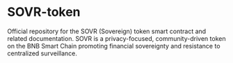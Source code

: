 # SOVR-token
Official repository for the SOVR (Sovereign) token smart contract and related documentation. SOVR is a privacy-focused, community-driven token on the BNB Smart Chain promoting financial sovereignty and resistance to centralized surveillance.
